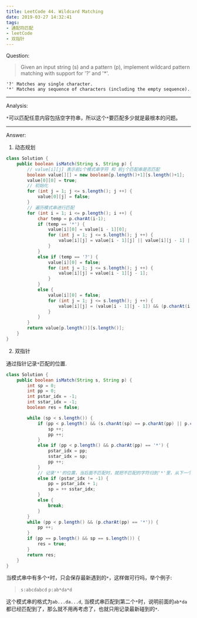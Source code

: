 ```yaml
---
title: LeetCode 44. Wildcard Matching
date: 2019-03-27 14:32:41
tags:
- 通配符匹配
- leetCode
- 双指针
---
```


Question:  

> Given an input string (s) and a pattern (p), implement wildcard pattern matching with support for '?' and '*'.

``` text
'?' Matches any single character.
'*' Matches any sequence of characters (including the empty sequence).
```

<!--more-->

---

Analysis:  

`*`可以匹配任意内容包括空字符串，所以这个`*`要匹配多少就是最根本的问题。

---

Answer:

1. 动态规划

``` java
class Solution {
    public boolean isMatch(String s, String p) {
        // value[i][j] 表示前i个模式串字符 和 前j个匹配串是否匹配
        boolean value[][] = new boolean[p.length()+1][s.length()+1];
        value[0][0] = true;
        // 初始化
        for (int j = 1; j <= s.length(); j ++) {
            value[0][j] = false;
        }
        // 遍历模式串进行匹配
        for (int i = 1; i <= p.length(); i ++) {
            char temp = p.charAt(i-1);
            if (temp == '*') {
                value[i][0] = value[i - 1][0];
                for (int j = 1; j <= s.length(); j ++) {
                    value[i][j] = value[i - 1][j] || value[i][j - 1] || value[i - 1][j - 1];
                }
            }
            else if (temp == '?') {
                value[i][0] = false;
                for (int j = 1; j <= s.length(); j ++) {
                    value[i][j] = value[i - 1][j - 1];
                }
            }
            else {
                value[i][0] = false;
                for (int j = 1; j <= s.length(); j ++) {
                    value[i][j] = (value[i - 1][j - 1]) && (p.charAt(i - 1) == s.charAt(j - 1));
                }
            }
        }
        return value[p.length()][s.length()];
    }
}
```

2. 双指针

通过指针记录`*`匹配的位置.

``` java
class Solution {
    public boolean isMatch(String s, String p) {
        int sp = 0;
        int pp = 0;
        int pstar_idx = -1;
        int sstar_idx = -1;
        boolean res = false;

        while (sp < s.length()) {
            if (pp < p.length() && (s.charAt(sp) == p.charAt(pp) || p.charAt(pp) == '?')) {
                sp ++;
                pp ++;
            }
            else if (pp < p.length() && p.charAt(pp) == '*') {
                pstar_idx = pp;
                sstar_idx = sp;
                pp ++;
            }
            // 记录'*'的位置，当后面不匹配时，就把不匹配的字符归到'*'里，从下一个在进行匹配操作
            else if (pstar_idx != -1) {
                pp = pstar_idx + 1;
                sp = ++ sstar_idx;
            }
            else {
                break;
            }
        }
        while (pp < p.length() && (p.charAt(pp) == '*')) {
            pp ++;
        }
        if (pp == p.length() && sp == s.length()) {
            res = true;
        }
        return res;
    }
}
```

当模式串中有多个`*`时，只会保存最新遇到的`*`，这样做可行吗，举个例子:  

> `s:abcdabcd` `p:ab*da*d`

这个模式串的格式为`ab...da...d`, 当模式串匹配到第二个`*`时，说明前面的`ab*da`都已经匹配到了，那么就不用再考虑了，也就只用记录最新碰到的`*`.
